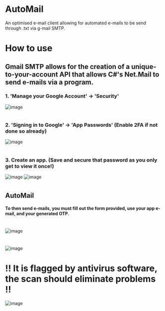 # AutoMail
An optimised e-mail client allowing for automated e-mails to be send through .txt via g-mail SMTP. 
#
# How to use
## Gmail SMTP allows for the creation of a unique-to-your-account API that allows C#'s Net.Mail to send e-mails via a program. 
### 1. 'Manage your Google Account' -> 'Security'
![image](https://user-images.githubusercontent.com/118835576/215897394-9a3e2d99-21f4-4c45-a448-63f97289f7a2.png)
#
### 2. 'Signing in to Google' -> 'App Passwords' (Enable 2FA if not done so already)
![image](https://user-images.githubusercontent.com/118835576/215897914-569842bb-01e9-49f1-9a73-598d4e8618dd.png)
#
### 3. Create an app. (Save and secure that password as you only get to view it once!)
![image](https://user-images.githubusercontent.com/118835576/215898601-84b4948b-6b3b-4d80-90be-d685878a8f8c.png)
![image](https://user-images.githubusercontent.com/118835576/215899063-4fa273e8-111c-4956-b130-814af0d320f0.png)
#
## AutoMail
#### To then send e-mails, you must fill out the form provided, use your app e-mail, and your generated OTP. 
#
![image](https://user-images.githubusercontent.com/118835576/215896835-85df1a41-8716-4e25-87d0-0c12d5011795.png)
#
![image](https://user-images.githubusercontent.com/118835576/215896702-6410e63f-e909-40de-8503-7fb0e82be4ce.png)
#
#
#
# !! It is flagged by antivirus software, the scan should eliminate problems !!
![image](https://user-images.githubusercontent.com/118835576/215900804-a2c6cb27-6efc-402e-9a88-6e69d109a295.png)
